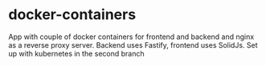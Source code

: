 # docker-containers
App with couple of docker containers for frontend and backend and nginx as a reverse proxy server.
Backend uses Fastify, frontend uses SolidJs.
Set up with kubernetes in the second branch
